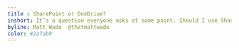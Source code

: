 ```yaml
---
title : SharePoint or OneDrive?
inshort: It’s a question everyone asks at some point. Should I use SharePoint or OneDrive for Business?
byline: Matt Wade  @thatmattwade
color: #2a7ab9
---
```


